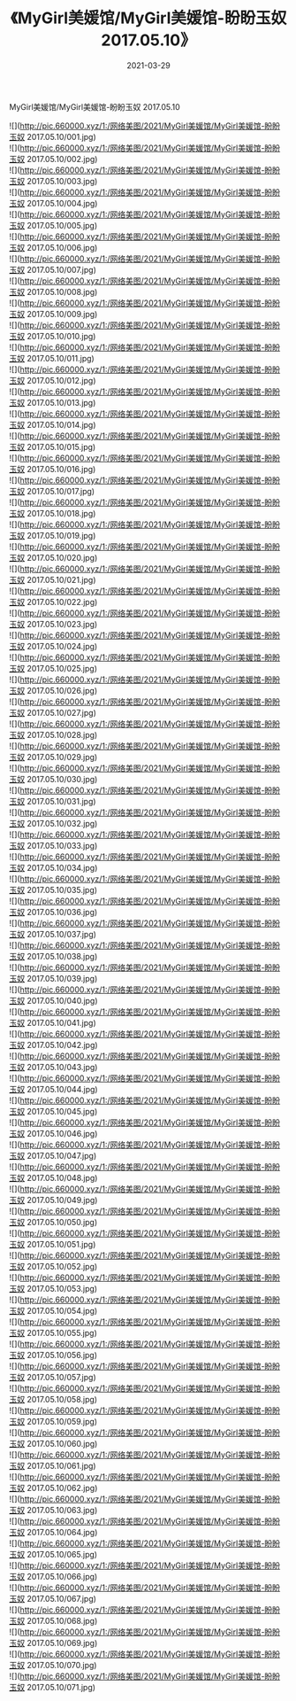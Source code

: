 ﻿---
layout: post
title:  《MyGirl美媛馆/MyGirl美媛馆-盼盼玉奴 2017.05.10》
date:   2021-03-29
img: http://pic.660000.xyz/1:/网络美图/2021/MyGirl美媛馆/MyGirl美媛馆-盼盼玉奴 2017.05.10/000.jpg
categories: [美女, 清纯, 唯美]
---

MyGirl美媛馆/MyGirl美媛馆-盼盼玉奴 2017.05.10

 ![](http://pic.660000.xyz/1:/网络美图/2021/MyGirl美媛馆/MyGirl美媛馆-盼盼玉奴 2017.05.10/001.jpg) <br>![](http://pic.660000.xyz/1:/网络美图/2021/MyGirl美媛馆/MyGirl美媛馆-盼盼玉奴 2017.05.10/002.jpg) <br>![](http://pic.660000.xyz/1:/网络美图/2021/MyGirl美媛馆/MyGirl美媛馆-盼盼玉奴 2017.05.10/003.jpg) <br>![](http://pic.660000.xyz/1:/网络美图/2021/MyGirl美媛馆/MyGirl美媛馆-盼盼玉奴 2017.05.10/004.jpg) <br>![](http://pic.660000.xyz/1:/网络美图/2021/MyGirl美媛馆/MyGirl美媛馆-盼盼玉奴 2017.05.10/005.jpg) <br>![](http://pic.660000.xyz/1:/网络美图/2021/MyGirl美媛馆/MyGirl美媛馆-盼盼玉奴 2017.05.10/006.jpg) <br>![](http://pic.660000.xyz/1:/网络美图/2021/MyGirl美媛馆/MyGirl美媛馆-盼盼玉奴 2017.05.10/007.jpg) <br>![](http://pic.660000.xyz/1:/网络美图/2021/MyGirl美媛馆/MyGirl美媛馆-盼盼玉奴 2017.05.10/008.jpg) <br>![](http://pic.660000.xyz/1:/网络美图/2021/MyGirl美媛馆/MyGirl美媛馆-盼盼玉奴 2017.05.10/009.jpg) <br>![](http://pic.660000.xyz/1:/网络美图/2021/MyGirl美媛馆/MyGirl美媛馆-盼盼玉奴 2017.05.10/010.jpg) <br>![](http://pic.660000.xyz/1:/网络美图/2021/MyGirl美媛馆/MyGirl美媛馆-盼盼玉奴 2017.05.10/011.jpg) <br>![](http://pic.660000.xyz/1:/网络美图/2021/MyGirl美媛馆/MyGirl美媛馆-盼盼玉奴 2017.05.10/012.jpg) <br>![](http://pic.660000.xyz/1:/网络美图/2021/MyGirl美媛馆/MyGirl美媛馆-盼盼玉奴 2017.05.10/013.jpg) <br>![](http://pic.660000.xyz/1:/网络美图/2021/MyGirl美媛馆/MyGirl美媛馆-盼盼玉奴 2017.05.10/014.jpg) <br>![](http://pic.660000.xyz/1:/网络美图/2021/MyGirl美媛馆/MyGirl美媛馆-盼盼玉奴 2017.05.10/015.jpg) <br>![](http://pic.660000.xyz/1:/网络美图/2021/MyGirl美媛馆/MyGirl美媛馆-盼盼玉奴 2017.05.10/016.jpg) <br>![](http://pic.660000.xyz/1:/网络美图/2021/MyGirl美媛馆/MyGirl美媛馆-盼盼玉奴 2017.05.10/017.jpg) <br>![](http://pic.660000.xyz/1:/网络美图/2021/MyGirl美媛馆/MyGirl美媛馆-盼盼玉奴 2017.05.10/018.jpg) <br>![](http://pic.660000.xyz/1:/网络美图/2021/MyGirl美媛馆/MyGirl美媛馆-盼盼玉奴 2017.05.10/019.jpg) <br>![](http://pic.660000.xyz/1:/网络美图/2021/MyGirl美媛馆/MyGirl美媛馆-盼盼玉奴 2017.05.10/020.jpg) <br>![](http://pic.660000.xyz/1:/网络美图/2021/MyGirl美媛馆/MyGirl美媛馆-盼盼玉奴 2017.05.10/021.jpg) <br>![](http://pic.660000.xyz/1:/网络美图/2021/MyGirl美媛馆/MyGirl美媛馆-盼盼玉奴 2017.05.10/022.jpg) <br>![](http://pic.660000.xyz/1:/网络美图/2021/MyGirl美媛馆/MyGirl美媛馆-盼盼玉奴 2017.05.10/023.jpg) <br>![](http://pic.660000.xyz/1:/网络美图/2021/MyGirl美媛馆/MyGirl美媛馆-盼盼玉奴 2017.05.10/024.jpg) <br>![](http://pic.660000.xyz/1:/网络美图/2021/MyGirl美媛馆/MyGirl美媛馆-盼盼玉奴 2017.05.10/025.jpg) <br>![](http://pic.660000.xyz/1:/网络美图/2021/MyGirl美媛馆/MyGirl美媛馆-盼盼玉奴 2017.05.10/026.jpg) <br>![](http://pic.660000.xyz/1:/网络美图/2021/MyGirl美媛馆/MyGirl美媛馆-盼盼玉奴 2017.05.10/027.jpg) <br>![](http://pic.660000.xyz/1:/网络美图/2021/MyGirl美媛馆/MyGirl美媛馆-盼盼玉奴 2017.05.10/028.jpg) <br>![](http://pic.660000.xyz/1:/网络美图/2021/MyGirl美媛馆/MyGirl美媛馆-盼盼玉奴 2017.05.10/029.jpg) <br>![](http://pic.660000.xyz/1:/网络美图/2021/MyGirl美媛馆/MyGirl美媛馆-盼盼玉奴 2017.05.10/030.jpg) <br>![](http://pic.660000.xyz/1:/网络美图/2021/MyGirl美媛馆/MyGirl美媛馆-盼盼玉奴 2017.05.10/031.jpg) <br>![](http://pic.660000.xyz/1:/网络美图/2021/MyGirl美媛馆/MyGirl美媛馆-盼盼玉奴 2017.05.10/032.jpg) <br>![](http://pic.660000.xyz/1:/网络美图/2021/MyGirl美媛馆/MyGirl美媛馆-盼盼玉奴 2017.05.10/033.jpg) <br>![](http://pic.660000.xyz/1:/网络美图/2021/MyGirl美媛馆/MyGirl美媛馆-盼盼玉奴 2017.05.10/034.jpg) <br>![](http://pic.660000.xyz/1:/网络美图/2021/MyGirl美媛馆/MyGirl美媛馆-盼盼玉奴 2017.05.10/035.jpg) <br>![](http://pic.660000.xyz/1:/网络美图/2021/MyGirl美媛馆/MyGirl美媛馆-盼盼玉奴 2017.05.10/036.jpg) <br>![](http://pic.660000.xyz/1:/网络美图/2021/MyGirl美媛馆/MyGirl美媛馆-盼盼玉奴 2017.05.10/037.jpg) <br>![](http://pic.660000.xyz/1:/网络美图/2021/MyGirl美媛馆/MyGirl美媛馆-盼盼玉奴 2017.05.10/038.jpg) <br>![](http://pic.660000.xyz/1:/网络美图/2021/MyGirl美媛馆/MyGirl美媛馆-盼盼玉奴 2017.05.10/039.jpg) <br>![](http://pic.660000.xyz/1:/网络美图/2021/MyGirl美媛馆/MyGirl美媛馆-盼盼玉奴 2017.05.10/040.jpg) <br>![](http://pic.660000.xyz/1:/网络美图/2021/MyGirl美媛馆/MyGirl美媛馆-盼盼玉奴 2017.05.10/041.jpg) <br>![](http://pic.660000.xyz/1:/网络美图/2021/MyGirl美媛馆/MyGirl美媛馆-盼盼玉奴 2017.05.10/042.jpg) <br>![](http://pic.660000.xyz/1:/网络美图/2021/MyGirl美媛馆/MyGirl美媛馆-盼盼玉奴 2017.05.10/043.jpg) <br>![](http://pic.660000.xyz/1:/网络美图/2021/MyGirl美媛馆/MyGirl美媛馆-盼盼玉奴 2017.05.10/044.jpg) <br>![](http://pic.660000.xyz/1:/网络美图/2021/MyGirl美媛馆/MyGirl美媛馆-盼盼玉奴 2017.05.10/045.jpg) <br>![](http://pic.660000.xyz/1:/网络美图/2021/MyGirl美媛馆/MyGirl美媛馆-盼盼玉奴 2017.05.10/046.jpg) <br>![](http://pic.660000.xyz/1:/网络美图/2021/MyGirl美媛馆/MyGirl美媛馆-盼盼玉奴 2017.05.10/047.jpg) <br>![](http://pic.660000.xyz/1:/网络美图/2021/MyGirl美媛馆/MyGirl美媛馆-盼盼玉奴 2017.05.10/048.jpg) <br>![](http://pic.660000.xyz/1:/网络美图/2021/MyGirl美媛馆/MyGirl美媛馆-盼盼玉奴 2017.05.10/049.jpg) <br>![](http://pic.660000.xyz/1:/网络美图/2021/MyGirl美媛馆/MyGirl美媛馆-盼盼玉奴 2017.05.10/050.jpg) <br>![](http://pic.660000.xyz/1:/网络美图/2021/MyGirl美媛馆/MyGirl美媛馆-盼盼玉奴 2017.05.10/051.jpg) <br>![](http://pic.660000.xyz/1:/网络美图/2021/MyGirl美媛馆/MyGirl美媛馆-盼盼玉奴 2017.05.10/052.jpg) <br>![](http://pic.660000.xyz/1:/网络美图/2021/MyGirl美媛馆/MyGirl美媛馆-盼盼玉奴 2017.05.10/053.jpg) <br>![](http://pic.660000.xyz/1:/网络美图/2021/MyGirl美媛馆/MyGirl美媛馆-盼盼玉奴 2017.05.10/054.jpg) <br>![](http://pic.660000.xyz/1:/网络美图/2021/MyGirl美媛馆/MyGirl美媛馆-盼盼玉奴 2017.05.10/055.jpg) <br>![](http://pic.660000.xyz/1:/网络美图/2021/MyGirl美媛馆/MyGirl美媛馆-盼盼玉奴 2017.05.10/056.jpg) <br>![](http://pic.660000.xyz/1:/网络美图/2021/MyGirl美媛馆/MyGirl美媛馆-盼盼玉奴 2017.05.10/057.jpg) <br>![](http://pic.660000.xyz/1:/网络美图/2021/MyGirl美媛馆/MyGirl美媛馆-盼盼玉奴 2017.05.10/058.jpg) <br>![](http://pic.660000.xyz/1:/网络美图/2021/MyGirl美媛馆/MyGirl美媛馆-盼盼玉奴 2017.05.10/059.jpg) <br>![](http://pic.660000.xyz/1:/网络美图/2021/MyGirl美媛馆/MyGirl美媛馆-盼盼玉奴 2017.05.10/060.jpg) <br>![](http://pic.660000.xyz/1:/网络美图/2021/MyGirl美媛馆/MyGirl美媛馆-盼盼玉奴 2017.05.10/061.jpg) <br>![](http://pic.660000.xyz/1:/网络美图/2021/MyGirl美媛馆/MyGirl美媛馆-盼盼玉奴 2017.05.10/062.jpg) <br>![](http://pic.660000.xyz/1:/网络美图/2021/MyGirl美媛馆/MyGirl美媛馆-盼盼玉奴 2017.05.10/063.jpg) <br>![](http://pic.660000.xyz/1:/网络美图/2021/MyGirl美媛馆/MyGirl美媛馆-盼盼玉奴 2017.05.10/064.jpg) <br>![](http://pic.660000.xyz/1:/网络美图/2021/MyGirl美媛馆/MyGirl美媛馆-盼盼玉奴 2017.05.10/065.jpg) <br>![](http://pic.660000.xyz/1:/网络美图/2021/MyGirl美媛馆/MyGirl美媛馆-盼盼玉奴 2017.05.10/066.jpg) <br>![](http://pic.660000.xyz/1:/网络美图/2021/MyGirl美媛馆/MyGirl美媛馆-盼盼玉奴 2017.05.10/067.jpg) <br>![](http://pic.660000.xyz/1:/网络美图/2021/MyGirl美媛馆/MyGirl美媛馆-盼盼玉奴 2017.05.10/068.jpg) <br>![](http://pic.660000.xyz/1:/网络美图/2021/MyGirl美媛馆/MyGirl美媛馆-盼盼玉奴 2017.05.10/069.jpg) <br>![](http://pic.660000.xyz/1:/网络美图/2021/MyGirl美媛馆/MyGirl美媛馆-盼盼玉奴 2017.05.10/070.jpg) <br>![](http://pic.660000.xyz/1:/网络美图/2021/MyGirl美媛馆/MyGirl美媛馆-盼盼玉奴 2017.05.10/071.jpg) <br>
